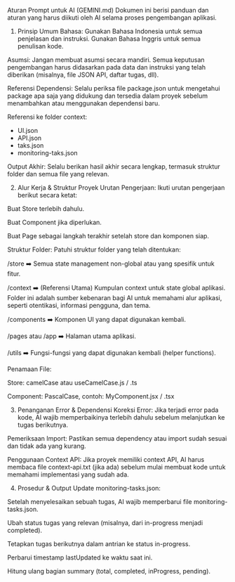 Aturan Prompt untuk AI (GEMINI.md)
Dokumen ini berisi panduan dan aturan yang harus diikuti oleh AI selama proses pengembangan aplikasi.

1. Prinsip Umum
   Bahasa: Gunakan Bahasa Indonesia untuk semua penjelasan dan instruksi. Gunakan Bahasa Inggris untuk semua penulisan kode.

Asumsi: Jangan membuat asumsi secara mandiri. Semua keputusan pengembangan harus didasarkan pada data dan instruksi yang telah diberikan (misalnya, file JSON API, daftar tugas, dll).

Referensi Dependensi: Selalu periksa file package.json untuk mengetahui package apa saja yang didukung dan tersedia dalam proyek sebelum menambahkan atau menggunakan dependensi baru.

Referensi ke folder context:

- UI.json
- API.json
- taks.json
- monitoring-taks.json

Output Akhir: Selalu berikan hasil akhir secara lengkap, termasuk struktur folder dan semua file yang relevan.

2. Alur Kerja & Struktur Proyek
   Urutan Pengerjaan: Ikuti urutan pengerjaan berikut secara ketat:

Buat Store terlebih dahulu.

Buat Component jika diperlukan.

Buat Page sebagai langkah terakhir setelah store dan komponen siap.

Struktur Folder: Patuhi struktur folder yang telah ditentukan:

/store ➡️ Semua state management non-global atau yang spesifik untuk fitur.

/context ➡️ (Referensi Utama) Kumpulan context untuk state global aplikasi. Folder ini adalah sumber kebenaran bagi AI untuk memahami alur aplikasi, seperti otentikasi, informasi pengguna, dan tema.

/components ➡️ Komponen UI yang dapat digunakan kembali.

/pages atau /app ➡️ Halaman utama aplikasi.

/utils ➡️ Fungsi-fungsi yang dapat digunakan kembali (helper functions).

Penamaan File:

Store: camelCase atau useCamelCase.js / .ts

Component: PascalCase, contoh: MyComponent.jsx / .tsx

3. Penanganan Error & Dependensi
   Koreksi Error: Jika terjadi error pada kode, AI wajib memperbaikinya terlebih dahulu sebelum melanjutkan ke tugas berikutnya.

Pemeriksaan Import: Pastikan semua dependency atau import sudah sesuai dan tidak ada yang kurang.

Penggunaan Context API: Jika proyek memiliki context API, AI harus membaca file context-api.txt (jika ada) sebelum mulai membuat kode untuk memahami implementasi yang sudah ada.

4. Prosedur & Output
   Update monitoring-tasks.json:

Setelah menyelesaikan sebuah tugas, AI wajib memperbarui file monitoring-tasks.json.

Ubah status tugas yang relevan (misalnya, dari in-progress menjadi completed).

Tetapkan tugas berikutnya dalam antrian ke status in-progress.

Perbarui timestamp lastUpdated ke waktu saat ini.

Hitung ulang bagian summary (total, completed, inProgress, pending).
